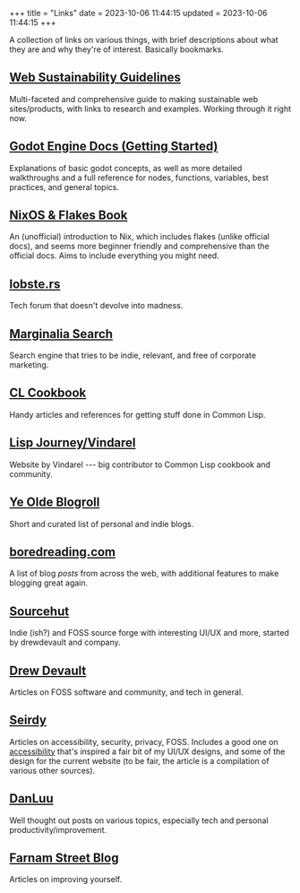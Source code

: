+++
title = "Links"
date = 2023-10-06 11:44:15
updated = 2023-10-06 11:44:15
+++

A collection of links on various things,
with brief descriptions about what they are
and why they're of interest.
Basically bookmarks.

## [Web Sustainability Guidelines](https://w3c.github.io/sustyweb#table-of-contents)

Multi-faceted and comprehensive guide
to making sustainable web sites/products,
with links to research and examples.
Working through it right now.

## [Godot Engine Docs (Getting Started)](https://docs.godotengine.org/en/stable/getting_started/introduction/index.html)

Explanations of basic godot concepts,
as well as more detailed walkthroughs
and a full reference for nodes, functions, variables,
best practices, and general topics.

## [NixOS & Flakes Book](https://nixos-and-flakes.thiscute.world/)

An (unofficial) introduction to Nix,
which includes flakes (unlike official docs),
and seems more beginner friendly and comprehensive
than the official docs.
Aims to include everything you might need.

## [lobste.rs](https://lobste.rs)

Tech forum that doesn't devolve into madness.

## [Marginalia Search](https://search.marginalia.nu)

Search engine that tries to be indie, relevant,
and free of corporate marketing.

## [CL Cookbook](https://lispcookbook.github.io/cl-cookbook)

Handy articles and references for getting stuff done in Common Lisp.

## [Lisp Journey/Vindarel](https://lisp-journey.gitlab.io)

Website by Vindarel --- big contributor to Common Lisp
cookbook and community.

## [Ye Olde Blogroll](https://blogroll.org)

Short and curated list of personal and indie blogs.

## [boredreading.com](https://boredreading.com)

A list of blog *posts* from across the web,
with additional features to make blogging great again.

## [Sourcehut](https://sr.ht)

Indie (ish?) and FOSS source forge
with interesting UI/UX and more,
started by drewdevault and company.

## [Drew Devault](https://drewdevault.com)

Articles on FOSS software and community,
and tech in general.

## [Seirdy](https://seirdy.one)

Articles on accessibility, security, privacy, FOSS.
Includes a good one on
[accessibility](https://seirdy.one/posts/2020/11/23/website-best-practices/)
that's inspired a fair bit of my UI/UX designs,
and some of the design for the current website
(to be fair, the article is a compilation
of various other sources).

## [DanLuu](https://danluu.com)

Well thought out posts on various topics,
especially tech and personal productivity/improvement.

## [Farnam Street Blog](https://fs.blog/blog)

Articles on improving yourself.
